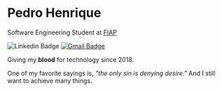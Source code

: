 # Pedro Henrique

Software Engineering Student at [FIAP](https://www.fiap.com.br)

![Linkedin Badge](https://img.shields.io/badge/Linkedin-%232C3454.svg?style=for-the-badge&labelColor=232C3454&logo=linkedin&logoColor=white&link=https://www.linkedin.com/in/pedrodecf/)
[![Gmail Badge](https://img.shields.io/badge/-contato.pedrodecf@gmail.com-%232C3454?style=for-the-badge&logo=Gmail&logoColor=white&link=mailto:diego.schell.f@gmail.com)](mailto:contato.pedrodecf@gmail.com)

Giving my <b>blood</b> for technology since 2018.

One of my favorite sayings is, <i>"the only sin is denying desire."</i> And I still want to achieve many things.

